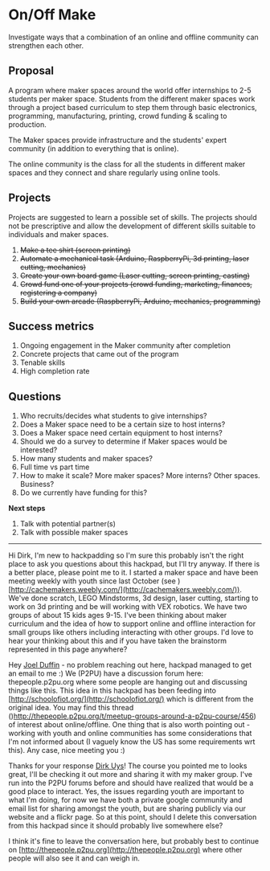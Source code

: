 # On/Off Make

Investigate ways that a combination of an online and offline community can strengthen each other.

## Proposal

A program where maker spaces around the world offer internships to 2-5 students per maker space. Students from the different maker spaces work through a project based curriculum to step them through basic electronics, programming,  manufacturing, printing, crowd funding & scaling to production.

The Maker spaces provide infrastructure and the students' expert community (in addition to everything that is online).

The online community is the class for all the students in different maker spaces and they connect and share regularly using online tools. 

## Projects

Projects are suggested to learn a possible set of skills. The projects should not be prescriptive and allow the development of different skills suitable to individuals and maker spaces.

1.  <s>Make a tee shirt (screen printing)</s>
2.  <s>Automate a mechanical task (Arduino, RaspberryPi, 3d printing, laser cutting, mechanics)</s>
3.  <s>Create your own board game (Laser cutting, screen printing, casting)</s>
4.  <s>Crowd fund one of your projects (crowd funding, marketing, finances, registering a company)</s>
5.  <s>Build your own arcade (RaspberryPi, Arduino, mechanics, programming)</s>

## Success metrics

1.  Ongoing engagement in the Maker community after completion
2.  Concrete projects that came out of the program
3.  Tenable skills
4.  High completion rate

## Questions

1.  Who recruits/decides what students to give internships?
2.  Does a Maker space need to be a certain size to host interns?
3.  Does a Maker space need certain equipment to host interns?
4.  Should we do a survey to determine if Maker spaces would be interested?
5.  How many students and maker spaces?
6.  Full time vs part time
7.  How to make it scale? More maker spaces? More interns? Other spaces. Business?
8.  Do we currently have funding for this?

**Next steps**

1.  Talk with potential partner(s)
2.  Talk with possible maker spaces

--------------------------------------------------------------------------------------------------------

Hi Dirk, I'm new to hackpadding so I'm sure this probably isn't the right place to ask you questions about this hackpad, but I'll try anyway. If there is a better place, please point me to it. I started a maker space and have been meeting weekly with youth since last October (see [](http://cachemakers.weebly.com/))[http://cachemakers.weebly.com/](http://cachemakers.weebly.com/)). We've done scratch, LEGO Mindstorms, 3d design, laser cutting, starting to work on 3d printing and be will working with VEX robotics. We have two groups of about 15 kids ages 9-15. I've been thinking about maker curriculum and the idea of how to support online and offline interaction for small groups like others including interacting with other groups. I'd love to hear your thinking about this and if you have taken the brainstorm represented in this page anywhere?

Hey [Joel Duffin](/ep/profile/ECcgXwLVX3v) - no problem reaching out here, hackpad managed to get an email to me :) We (P2PU) have a discussion forum here: thepeople.p2pu.org where some people are hanging out and discussing things like this. This idea in this hackpad has been feeding into [](http://schoolofiot.org/)[http://schoolofiot.org/](http://schoolofiot.org/) which is different from the original idea. You may find this thread ([](http://thepeople.p2pu.org/t/meetup-groups-around-a-p2pu-course/456))http://thepeople.p2pu.org/t/meetup-groups-around-a-p2pu-course/456) of interest about online/offline. One thing that is also worth pointing out - working with youth and online communities has some considerations that I'm not informed about (I vaguely know the US has some requirements wrt this). Any case, nice meeting you :)

Thanks for your response [Dirk Uys](/ep/profile/ppBMkttdzda)! The course you pointed me to looks great, I'll be checking it out more and sharing it with my maker group. I've run into the P2PU forums before and should have realized that would be a good place to interact. Yes, the issues regarding youth are important to what I'm doing, for now we have both a private google community and email list for sharing amongst the youth, but are sharing publicly via our website and a flickr page. So at this point, should I delete this conversation from this hackpad since it should probably live somewhere else?

I think it's fine to leave the conversation here, but probably best to continue on [](http://thepeople.p2pu.org)[http://thepeople.p2pu.org](http://thepeople.p2pu.org) where other people will also see it and can weigh in.